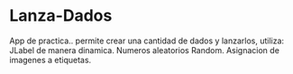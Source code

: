 # Lanza-Dados 
App de practica.. permite crear una cantidad de dados y lanzarlos,
utiliza: 
JLabel de manera dinamica.
Numeros aleatorios Random.
Asignacion de imagenes a etiquetas.

